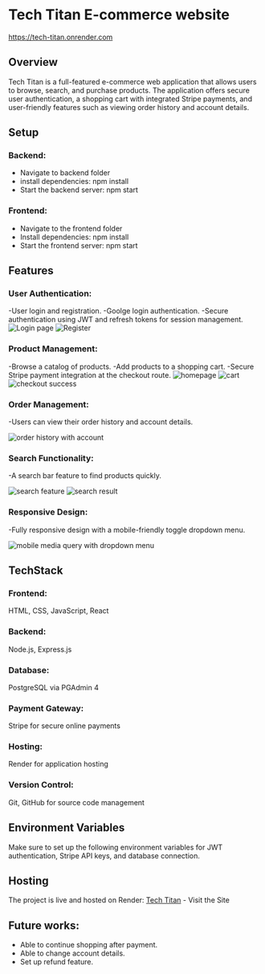 # Tech Titan E-commerce website
 
https://tech-titan.onrender.com
 
## Overview

Tech Titan is a full-featured e-commerce web application that allows users to browse, search, and purchase products. The application offers secure user authentication, a shopping cart with integrated Stripe payments, and user-friendly features such as viewing order history and account details.

## Setup
### Backend:
- Navigate to backend folder
- install dependencies:
  npm install
- Start the backend server:
  npm start

### Frontend:
- Navigate to the frontend folder
- Install dependencies:
  npm install
- Start the frontend server:
  npm start

## Features

### User Authentication:
-User login and registration.
-Goolge login authentication.
-Secure authentication using JWT and refresh tokens for session management.
![Login page](https://github.com/user-attachments/assets/b85616c4-d8ca-4310-b7b3-25551d68a3ce) ![Register](https://github.com/user-attachments/assets/cb931893-82ce-4a87-828d-7e1f19220dc3)

### Product Management:
-Browse a catalog of products.
-Add products to a shopping cart.
-Secure Stripe payment integration at the checkout route.
![homepage](https://github.com/user-attachments/assets/7a1b2c17-4a88-437f-b85f-59df10642d00) ![cart](https://github.com/user-attachments/assets/3e0c1d33-0154-4227-b9f8-3158f9aa4223) ![checkout success](https://github.com/user-attachments/assets/65f794d7-ee48-45a0-b554-0316f5ebed1b)

### Order Management:
-Users can view their order history and account details.

![order history with account](https://github.com/user-attachments/assets/582ac607-6c87-4d54-82ce-480b6cd4c816)

### Search Functionality:
-A search bar feature to find products quickly.

![search feature](https://github.com/user-attachments/assets/4c18f548-a4dc-49d5-897a-ea69bba46840) ![search result](https://github.com/user-attachments/assets/9d00b24b-3b1c-4ad3-95ad-7d061be807d8)
  
### Responsive Design:
-Fully responsive design with a mobile-friendly toggle dropdown menu.

![mobile media query with dropdown menu](https://github.com/user-attachments/assets/b45c2524-ec88-4412-9e6f-d06484609a8b)

## TechStack

### Frontend: 
HTML, CSS, JavaScript, React
### Backend: 
Node.js, Express.js
### Database: 
PostgreSQL via PGAdmin 4
### Payment Gateway: 
Stripe for secure online payments
### Hosting: 
Render for application hosting
### Version Control: 
Git, GitHub for source code management

## Environment Variables

Make sure to set up the following environment variables for JWT authentication, Stripe API keys, and database connection.

## Hosting

The project is live and hosted on Render: [Tech Titan](https://tech-titan.onrender.com) - Visit the Site

## Future works:
- Able to continue shopping after payment.
- Able to change account details.
- Set up refund feature.

